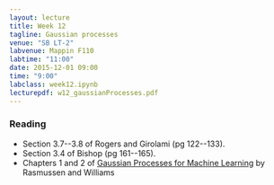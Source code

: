```yaml
---
layout: lecture
title: Week 12
tagline: Gaussian processes
venue: "SB LT-2"
labvenue: Mappin F110
labtime: "11:00"
date: 2015-12-01 09:00
time: "9:00"
labclass: week12.ipynb
lecturepdf: w12_gaussianProcesses.pdf
---
```



### Reading

-  Section 3.7--3.8 of Rogers and Girolami (pg 122--133).
-  Section 3.4 of Bishop (pg 161--165).
-  Chapters 1 and 2 of [Gaussian Processes for Machine
   Learning](http://www.gaussianprocess.org/gpml/chapters/) by
   Rasmussen and Williams

